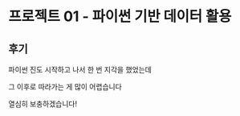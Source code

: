 # 프로젝트 01 - 파이썬 기반 데이터 활용

## 후기

 

파이썬 진도 시작하고 나서 한 번 지각을 했었는데

그 이후로 따라가는 게 많이 어렵습니다

열심히 보충하겠습니다! 